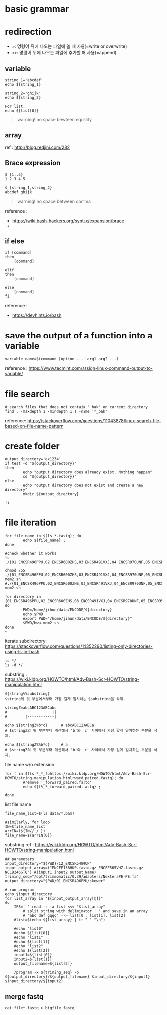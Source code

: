 # basic grammar
# redirection
- `>`: 명령어 뒤에 나오는 파일에 쓸 때 사용(=write or overwrite)
- `>>`: 명령어 뒤에 나오는 파일에 추가할 때 사용(=append)
## variable
```
string_1='abcdef'
echo ${string_1}

string_2='ghijk'
echo ${string_2}

For list,
echo ${list[0]}
```
> warning! no space bewteen equality
## array
ref : http://blog.redjini.com/282

## Brace expression
```
$ {1..5} 
1 2 3 4 5

$ {string_1,string_2} 
abcdef ghijk
```
> warning! no space between comma

reference : 
- https://wiki.bash-hackers.org/syntax/expansion/brace
- 
## if else
```
if [command]
then
	[command]

elif
then
	[command]

else
	[command]
fi
```

reference : 
- https://devhints.io/bash

# save the output of a function into a variable
```
variable_name=$(command [option ...] arg1 arg2 ...)
```
reference : https://www.tecmint.com/assign-linux-command-output-to-variable/


# file search
```
# search files that does not contain '_bak' on current directory
find . -maxdepth 1 -mindepth 1 ! -name '*_bak'
```
reference: https://stackoverflow.com/questions/11043878/linux-search-file-based-on-file-name-pattern


# create folder
```
output_directory='ex1234'
if test -d "${output_directory}"
then
        echo "output directory does already exist. Nothing happen"
        cd "${output_directory}"
else
        echo "output directory does not exist and create a new directory"
        mkdir ${output_directory}

fi
```

# file iteration
```
for file_name in $(ls *.fastq); do
        echo ${file_name} ;
done

```

```
#check whether it works
ls ./{01_ENCSR496PPU,02_ENCSR600ZHS,03_ENCSR491VXJ,04_ENCSR970UNF,05_ENCSR355SGJ}/

chmod 755 ./{01_ENCSR496PPU,02_ENCSR600ZHS,03_ENCSR491VXJ,04_ENCSR970UNF,05_ENCSR355SGJ}/bwa-mem2.sh
#./{01_ENCSR496PPU,02_ENCSR600ZHS,03_ENCSR491VXJ,04_ENCSR970UNF,05_ENCSR355SGJ}/bwa-mem2.sh

for directory in {01_ENCSR496PPU,02_ENCSR600ZHS,03_ENCSR491VXJ,04_ENCSR970UNF,05_ENCSR355SGJ}
do
        PWD=/home/jihun/data/ENCODE/${directory}
        echo $PWD
        export PWD="/home/jihun/data/ENCODE/${directory}"
        $PWD/bwa-mem2.sh
done
~     
```
iterate subdirectory:  
https://stackoverflow.com/questions/14352290/listing-only-directories-using-ls-in-bash
```
ls */
ls -d */
```

substring :  
https://wiki.kldp.org/HOWTO/html/Adv-Bash-Scr-HOWTO/string-manipulation.html
```
${string%%substring}
$string의 뒷 부분에서부터 가장 길게 일치하는 $substring을 삭제.

stringZ=abcABC123ABCabc
#                    ||
#        |------------|

echo ${stringZ%b*c}      # abcABC123ABCa
# $stringZ의 뒷 부분부터 계산해서 'b'와 'c' 사이에서 가장 짧게 일치하는 부분을 삭제.

echo ${stringZ%%b*c}     # a
# $stringZ의 뒷 부분부터 계산해서 'b'와 'c' 사이에서 가장 길게 일치하는 부분을 삭제.

```


file name w/o extension
```
for f in $(ls *_*_fohttps://wiki.kldp.org/HOWTO/html/Adv-Bash-Scr-HOWTO/string-manipulation.htmlrward_paired.fastq); do
        #remove '_forward_paired.fastq'
        echo ${f%_*_forward_paired.fastq} ;

done

```


list file name
```
file_name_list=$(ls data/*.bam)

#similarly, for loop
IN=$file_name_list
arrIN=(${IN// / })
file_name=${arrIN[0]}
```
substring ref : https://wiki.kldp.org/HOWTO/html/Adv-Bash-Scr-HOWTO/string-manipulation.html  


```
## parameters
input_directory="${PWD}/12_ENCSR548QCP"
input_output_array=("ENCFF138HKP.fastq.gz ENCFF565VHZ.fastq.gz NCLB246GTQ") #(input1 input2 output_Name)
triming_seq="/opt/trimmomatic/0.39/adapters/NexteraPE-PE.fa"
output_directory="$PWD/01_ENCSR496PPU/skewer"

# run program
echo $input_directory
for list_array in "${input_output_array[@]}" 
do
	IFS=' ' read -r -a list <<< "$list_array"
		# split string with deliminator ' ' and save in an array
		# "abc def gqqq" --> list[0], list[1], list[2]
	#list=$(echo ${list_array} | tr " " "\n")

	#echo "list0"
	#echo ${list[0]}
	#echo "list1"
	#echo ${list[1]}
	#echo "list2"
	#echo ${list[2]}
	input1=${list[0]}
	input2=${list[1]}
	output_filename=${list[2]}
		
	/program -x ${triming_seq} -o ${output_directory}/${output_filename} $input_directory/${input1} $input_directory/${input2}
```

## merge fastq
```
cat file*.fastq > bigfile.fastq
```
